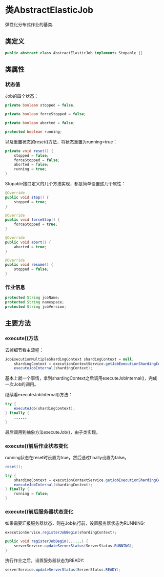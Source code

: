 # 类AbstractElasticJob

弹性化分布式作业的基类.

## 类定义

```java
public abstract class AbstractElasticJob implements Stopable {}
```

## 类属性

### 状态值

Job的四个状态：

```java
private boolean stopped = false;

private boolean forceStopped = false;

private boolean aborted = false;

protected boolean running;
```

以及重置状态的reset()方法，将状态重置为running=true：

```java
private void reset() {
    stopped = false;
    forceStopped = false;
    aborted = false;
    running = true;
}
```

Stopable接口定义的几个方法实现，都是简单设置这几个属性：

```java
@Override
public void stop() {
    stopped = true;
}

@Override
public void forceStop() {
    forceStopped = true;
}

@Override
public void abort() {
    aborted = true;
}

@Override
public void resume() {
    stopped = false;
}
```

### 作业信息

```java
protected String jobName;
protected String namespace;
protected String jobVersion;
```

## 主要方法

### execute()方法

去掉细节看主流程：

```java
JobExecutionMultipleShardingContext shardingContext = null;
	shardingContext = executionContextService.getJobExecutionShardingContext();
	executeJobInternal(shardingContext);
```

基本上就一个事情，拿到shardingContext之后调用executeJobInternal()，完成一次Job的调用。

继续看executeJobInternal()方法：

```java
try {
    executeJob(shardingContext);
} finally {
	......
}
```

最后调用到抽象方法executeJob()，由子类实现。

### execute()前后作业状态变化

running状态在reset时设置为true，然后通过finally设置为false。

```java
reset();

try {
	shardingContext = executionContextService.getJobExecutionShardingContext();
	executeJobInternal(shardingContext);
} finally {
    running = false;
}
```

### execute()前后服务器状态变化

如果需要汇报服务器状态，则在Job执行前，设置服务器状态为RUNNING:

```java
executionService.registerJobBegin(shardingContext);

public void registerJobBegin(......) {
	serverService.updateServerStatus(ServerStatus.RUNNING);
}
```

执行作业之后，设置服务器状态为READY:

```java
serverService.updateServerStatus(ServerStatus.READY);
```

